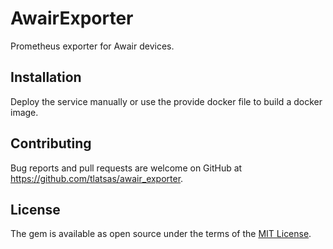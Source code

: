 # AwairExporter

Prometheus exporter for Awair devices.

## Installation

Deploy the service manually or use the provide docker file to build a docker image.

## Contributing

Bug reports and pull requests are welcome on GitHub at https://github.com/tlatsas/awair_exporter.

## License

The gem is available as open source under the terms of the [MIT License](https://opensource.org/licenses/MIT).

